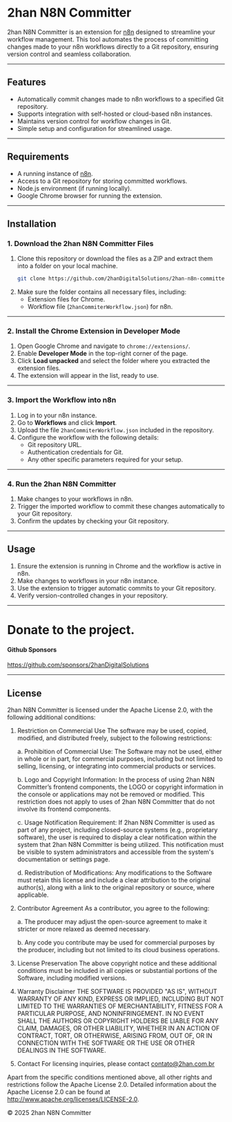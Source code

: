 
# 2han N8N Committer

2han N8N Committer is an extension for [n8n](https://n8n.io/) designed to streamline your workflow management. This tool automates the process of committing changes made to your n8n workflows directly to a Git repository, ensuring version control and seamless collaboration.

---

## Features

- Automatically commit changes made to n8n workflows to a specified Git repository.
- Supports integration with self-hosted or cloud-based n8n instances.
- Maintains version control for workflow changes in Git.
- Simple setup and configuration for streamlined usage.

---

## Requirements

- A running instance of [n8n](https://n8n.io/).
- Access to a Git repository for storing committed workflows.
- Node.js environment (if running locally).
- Google Chrome browser for running the extension.

---

## Installation

### 1. Download the 2han N8N Committer Files
1. Clone this repository or download the files as a ZIP and extract them into a folder on your local machine.
   ```bash
   git clone https://github.com/2hanDigitalSolutions/2han-n8n-committer.git
   ```
2. Make sure the folder contains all necessary files, including:
   - Extension files for Chrome.
   - Workflow file (`2hanCommiterWorkflow.json`) for n8n.

---

### 2. Install the Chrome Extension in Developer Mode
1. Open Google Chrome and navigate to `chrome://extensions/`.
2. Enable **Developer Mode** in the top-right corner of the page.
3. Click **Load unpacked** and select the folder where you extracted the extension files.
4. The extension will appear in the list, ready to use.

---

### 3. Import the Workflow into n8n
1. Log in to your n8n instance.
2. Go to **Workflows** and click **Import**.
3. Upload the file `2hanCommiterWorkflow.json` included in the repository.
4. Configure the workflow with the following details:
   - Git repository URL.
   - Authentication credentials for Git.
   - Any other specific parameters required for your setup.

---

### 4. Run the 2han N8N Committer
1. Make changes to your workflows in n8n.
2. Trigger the imported workflow to commit these changes automatically to your Git repository.
3. Confirm the updates by checking your Git repository.

---

## Usage

1. Ensure the extension is running in Chrome and the workflow is active in n8n.
2. Make changes to workflows in your n8n instance.
3. Use the extension to trigger automatic commits to your Git repository.
4. Verify version-controlled changes in your repository.

---

# Donate to the project.

#### Github Sponsors

https://github.com/sponsors/2hanDigitalSolutions

---


## License


2han N8N Committer is licensed under the Apache License 2.0, with the following additional conditions:

1. Restriction on Commercial Use
   The software may be used, copied, modified, and distributed freely, subject to the following restrictions:

   a. Prohibition of Commercial Use:
The Software may not be used, either in whole or in part, for commercial purposes, including but not limited to selling, licensing, or integrating into commercial products or services.

   b. Logo and Copyright Information:
In the process of using 2han N8N Committer’s frontend components, the LOGO or copyright information in the console or applications may not be removed or modified. This restriction does not apply to uses of 2han N8N Committer that do not involve its frontend components.

   c. Usage Notification Requirement:
If 2han N8N Committer is used as part of any project, including closed-source systems (e.g., proprietary software), the user is required to display a clear notification within the system that 2han N8N Committer is being utilized. This notification must be visible to system administrators and accessible from the system's documentation or settings page.

   d. Redistribution of Modifications:
Any modifications to the Software must retain this license and include a clear attribution to the original author(s), along with a link to the original repository or source, where applicable.


2. Contributor Agreement
   As a contributor, you agree to the following:

   a. The producer may adjust the open-source agreement to make it stricter or more relaxed as deemed necessary.

   b. Any code you contribute may be used for commercial purposes by the producer, including but not limited to its cloud business operations.


3. License Preservation
   The above copyright notice and these additional conditions must be included in all copies or substantial portions of the Software, including modified versions.


4. Warranty Disclaimer
   THE SOFTWARE IS PROVIDED "AS IS", WITHOUT WARRANTY OF ANY KIND, EXPRESS OR IMPLIED, INCLUDING BUT NOT LIMITED TO THE WARRANTIES OF MERCHANTABILITY, FITNESS FOR A PARTICULAR PURPOSE, AND NONINFRINGEMENT. IN NO EVENT SHALL THE AUTHORS OR COPYRIGHT HOLDERS BE LIABLE FOR ANY CLAIM, DAMAGES, OR OTHER LIABILITY, WHETHER IN AN ACTION OF CONTRACT, TORT, OR OTHERWISE, ARISING FROM, OUT OF, OR IN CONNECTION WITH THE SOFTWARE OR THE USE OR OTHER DEALINGS IN THE SOFTWARE.


5. Contact
   For licensing inquiries, please contact contato@2han.com.br

Apart from the specific conditions mentioned above, all other rights and restrictions follow the Apache License 2.0. Detailed information about the Apache License 2.0 can be found at http://www.apache.org/licenses/LICENSE-2.0.

© 2025 2han N8N Committer